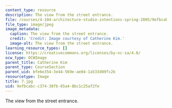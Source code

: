 ```yaml
---
content_type: resource
description: The view from the street entrance.
file: /courses/4-104-architecture-studio-intentions-spring-2005/9efbcabcc37438fb85a48bc1c25af2fe_7.jpg
file_type: image/jpeg
image_metadata:
  caption: The view from the street entrance.
  credit: 'Credit: Image courtesy of Catherine Kim.'
  image-alt: The view from the street entrance.
learning_resource_types: []
license: https://creativecommons.org/licenses/by-nc-sa/4.0/
ocw_type: OCWImage
parent_title: Catherine Kim
parent_type: CourseSection
parent_uid: bfe6e354-3e44-569e-ae04-1a533d89fc2b
resourcetype: Image
title: 7.jpg
uid: 9efbcabc-c374-38fb-85a4-8bc1c25af2fe
---
```

The view from the street entrance.